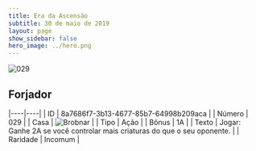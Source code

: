 ```yaml
---
title: Era da Ascensão
subtitle: 30 de maio de 2019
layout: page
show_sidebar: false
hero_image: ../hero.png
---
```


![029](https://cdn.keyforgegame.com/media/card_front/pt/435_029_X2CRQPM6R4PM_pt.png)

## Forjador

|----|----|
| ID | 8a7686f7-3b13-4677-85b7-64998b209aca |
| Número | 029 |
| Casa | ![Brobnar](https://archonarcana.com/images/thumb/e/e0/Brobnar.png/22px-Brobnar.png "Brobnar") |
| Tipo | Ação |
| Bônus | 1A |
| Texto | Jogar: Ganhe 2A se você controlar mais criaturas do que o seu oponente. |
| Raridade | Incomum |
